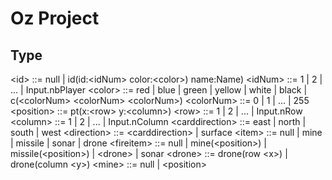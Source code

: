 Oz Project
==========

Type
----
\<id\> ::= null | id(id:\<idNum\> color:\<color\>) name:Name)
\<idNum\> ::= 1 | 2 | ... | Input.nbPlayer
\<color\> ::= red | blue | green | yellow | white | black
| c(\<colorNum\> \<colorNum\> \<colorNum\>)
\<colorNum\> ::= 0 | 1 | ... | 255
\<position\> ::= pt(x:\<row\> y:\<column\>)
\<row\> ::= 1 | 2 | ... | Input.nRow
\<column\> ::= 1 | 2 | ... | Input.nColumn
\<carddirection\> ::= east | north | south | west
\<direction\> ::= \<carddirection\> | surface
\<item\> ::= null | mine | missile | sonar | drone
\<fireitem\> ::= null | mine(\<position\>) | missile(\<position\>) | \<drone\> | sonar
\<drone\> ::= drone(row \<x\>) | drone(column \<y\>)
\<mine\> ::= null | \<position\>
